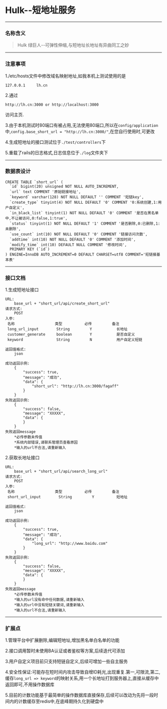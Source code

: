 # Hulk--短地址服务

---
### 名称含义

> Hulk 绿巨人--可弹性伸缩,与短地址长地址有异曲同工之妙

---
### 注意事项
1./etc/hosts文件中修改域名映射地址,如我本机上测试使用的是
```
127.0.0.1     lh.cn
```

2.通过
```
http://lh.cn:3000 or http://localhost:3000
```
访问主页.

3.由于本机测试时80端口有被占用,无法使用80端口,所以在`config/application`中,`config.base_short_url = "http://lh.cn:3000/"`,在您自行使用时,可更改

4.生成短地址的接口测试位于`./test/controllers`下

5.重载了rails的日志格式,日志信息位于`./log`文件夹下

---
### 数据表设计
``` 
CREATE TABLE `short_url` (
  `id` bigint(20) unsigned NOT NULL AUTO_INCREMENT,
  `url` text COMMENT '原始链接地址',
  `keyword` varchar(128) NOT NULL DEFAULT '' COMMENT '短链key',
  `create_type` tinyint(4) NOT NULL DEFAULT '0' COMMENT '0:系统创建,1:用户自定义',
  `in_black_list` tinyint(1) NOT NULL DEFAULT '0' COMMENT '是否在黑名单中,不让被访问,0:false,1:true',
  `status` tinyint(1) NOT NULL DEFAULT '1' COMMENT '是否删除,0:已删除,1:未删除',
  `use_count` int(10) NOT NULL DEFAULT '0' COMMENT '链接访问次数',
  `addtime` int(10) NOT NULL DEFAULT '0' COMMENT '添加时间',
  `modify_time` int(10) DEFAULT NULL COMMENT '修改时间',
  PRIMARY KEY (`id`)
) ENGINE=InnoDB AUTO_INCREMENT=0 DEFAULT CHARSET=utf8 COMMENT='短链接基本表'

```
---
### 接口文档
1.生成短地址接口
```
URL: 
    base_url + "short_url/api/create_short_url"
请求方式:
    POST
入参: 
 名称                  类型          必传         备注 
 long_url_input        String         Y           长地址
 customer_generate     boolean        Y           是否自定义
 keyword               String         N           用户自定义短链

返回值格式:
    json

成功返回示例:
    {
        "success": true,
        "message": "成功",
        "data": {
            "short_url": "http://lh.cn:3000/fagaff"
        }
    }
失败返回示例:
    {
        "success": false,
        "message": "XXXXX",
        "data": {
        }
    }
失败返回message
    *必传参数未传值
    *系统内部错误,请联系管理员查看原因
    *输入的url不合法,请重新输入
```
2.获取长地址接口
```
URL: 
    base_url + "short_url/api/search_long_url"
请求方式:
    POST
入参: 
 名称                  类型          必传         备注 
 short_url_input        String         Y          短地址

返回值格式:
    json

成功返回示例:
    {
        "success": true,
        "message": "成功",
        "data": {
            "long_url": "http://www.baidu.com"
        }
    }
失败返回示例:
    {
        "success": false,
        "message": "XXXXX",
        "data": {
        }
    }
失败返回message
    *必传参数未传值
    *输入的url没有命中任何数据,请重新输入
    *输入的url中没有短链关键词,请重新输入
    *输入的url不合法,请重新输入
```
---
### 扩展点
1.管理平台中扩展删除,编辑短地址,增加黑名单白名单的功能

2.接口调用暂时未使用BA认证或者鉴权等方案,后续迭代可添加

3.用户自定义项目前只支持短链自定义,后续可增加一些自主服务

4.安全性保证:可能存在短时间内攻击导致自增ID耗光,出现重复.第一,可限流,第二,缓存`long_url => keyword`的映射关系,用一个长地址打到服务器上,直接从缓存中返回即可,不用操作数据库

5.目前的计数功能基于最简单的操作数据库直接保存,后续可以改动为先将一段时间内的计数缓存至redis中,在底峰期持久化到硬盘中